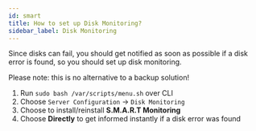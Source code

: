 ```yaml
---
id: smart
title: How to set up Disk Monitoring?
sidebar_label: Disk Monitoring
---
```


Since disks can fail, you should get notified as soon as possible if a disk error is found, so you should set up disk monitoring. 

Please note: this is no alternative to a backup solution!
1. Run `sudo bash /var/scripts/menu.sh` over CLI
1. Choose `Server Configuration` -> `Disk Monitoring`
1. Choose to install/reinstall **S.M.A.R.T Monitoring**
1. Choose **Directly** to get informed instantly if a disk error was found